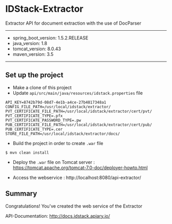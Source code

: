 # IDStack-Extractor

Extractor API for document extraction with the use of DocParser

---
- spring_boot_version: 1.5.2.RELEASE
- java_version: 1.8
- tomcat_version: 8.0.43
- maven_version: 3.5
---

## Set up the project

- Make a clone of this project
- Update `api/src/main/java/resources/idstack.properties` file

```
API_KEY=8742b79d-08d7-4e1b-a4ce-27b4817348a1
CONFIG_FILE_PATH=/usr/local/idstack/extractor/
PVT_CERTIFICATE_FILE_PATH=/usr/local/idstack/extractor/cert/pvt/
PVT_CERTIFICATE_TYPE=.pfx
PVT_CERTIFICATE_PASSWORD_TYPE=.pw
PUB_CERTIFICATE_FILE_PATH=/usr/local/idstack/extractor/cert/pub/
PUB_CERTIFICATE_TYPE=.cer
STORE_FILE_PATH=/usr/local/idstack/extractor/docs/
```

- Build the project in order to create `.war` file
```
$ mvn clean install
```

- Deploy the `.war` file on Tomcat server : https://tomcat.apache.org/tomcat-7.0-doc/deployer-howto.html

- Access the webservice : http://localhost:8080/api-extractor/

## Summary

Congratulations! You've created the web service of the Extractor

API-Documentation: http://docs.idstack.apiary.io/